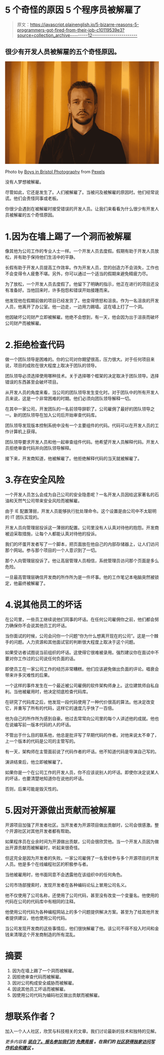# 5 个奇怪的原因 5 个程序员被解雇了

> 原文：<https://javascript.plainenglish.io/5-bizarre-reasons-5-programmers-got-fired-from-their-job-c10119539e3?source=collection_archive---------12----------------------->

## 很少有开发人员被解雇的五个奇怪原因。

![](img/da506c72155b616508bbc04f04d7c5a9.png)

Photo by [Boys in Bristol Photography](https://www.pexels.com/@lebele?utm_content=attributionCopyText&utm_medium=referral&utm_source=pexels) from [Pexels](https://www.pexels.com/photo/stylish-man-against-yellow-wall-at-daylight-4877461/?utm_content=attributionCopyText&utm_medium=referral&utm_source=pexels)

没有人梦想被解雇。

尽管如此，它还是发生了。人们被解雇了。当被问及被解雇的原因时。他们经常说谎。他们会责怪同事或老板。

你很少会遇到在被解雇时接受错误的开发人员。让我们来看看为什么很少有开发人员被解雇的五个奇怪原因。

# 1.因为在墙上踢了一个洞而被解雇

像其他为公司工作的专业人士一样。一个开发人员去度假。假期有助于开发人员放松，并有助于保持他们生活中的平静。

长假有助于开发人员提高工作效率。作为开发人员，您的创造力不会消失，工作也不会变得令人疲惫不堪。另外，你可以通过一个适当的假期来避免精疲力尽。

为了放松，一个开发人员去度假了。他留下了明确的指示，他正在进行的项目还没有准备好。当他回来时，许多抱怨和错误开始接踵而来。

他发现他在假期前做的项目已经发货了。他变得愤怒和沮丧。作为一名沮丧的开发人员，他离开了办公室。他一边走，一边用力踢墙。这在墙上打了一个洞。

他因破坏公司财产立即被解雇。他绝不会想到，有一天，他会因为出于沮丧而破坏公司财产而被解雇。

# 2.拒绝检查代码

做一个团队领导是困难的。你的公司对你期望很高，压力很大。对于任何项目来说，项目的成败在很大程度上取决于团队的领导。

团队领导必须选择使用哪种技术。关于选择哪个框架的决定取决于团队领导。选择错误的东西甚至会破坏项目。

从开发人员的角度来看，当公司的团队领导发生变化时。对于团队中的所有开发人员来说，这是一个非常困难的时期。他们必须向团队领导解释一切。

在其中一家公司，开发团队的一名前领导辞职了。公司雇佣了最好的团队领导之一。新的团队领导在加入公司后开始审查代码库。

团队领导发现版本控制系统中没有一个主要组件的代码。代码可以在开发人员的工作计算机上获得。

团队领导要求开发人员和他一起审查组件代码。他希望开发人员解释代码。开发人员拒绝审查代码并向团队领导解释。

接下来，开发商知道，他被解雇了。他拒绝解释代码的当天就被解雇了。

# 3.存在安全风险

一个开发人员怎么会成为自己公司的安全隐患呢？一名开发人员因给这家著名的石油和天然气公司带来安全风险而被解雇。

由于 IE 配置薄弱，开发人员能够执行批处理命令。这个设置是由公司中不太聪明的 IT 团队实现的。

开发人员向管理层投诉这一薄弱的配置。公司里没有人认真对待他的抱怨。开发商被迫采取措施，让每个人都能认真对待他的投诉。

我们的坏蛋开发者写了一个脚本，把页面放在他自己的内部存储器上，让人们访问那个网站。参与那个项目的一个人意识到了一切。

那个人向管理层投诉了。他让高层管理人员相信，系统管理员访问那个页面是多么危险。

一旦最高管理层确信开发商的所作所为是一件坏事。他的工作笔记本电脑突然被锁定，他最终被解雇了。

# 4.说其他员工的坏话

在公司里，一些员工继续说他们同事的坏话。在任何公司雇佣你之前，他们都会努力确保你不会说其他员工的坏话。

当你面试的时候，公司会问你一个问题“你为什么想离开现在的公司”。这是一个棘手的问题。人力资源和其他面试官的判断很大程度上取决于这个问题。

如果受访者试图说当前组织的坏话。这使得它很难被录用。强烈建议你在面试中不要对你工作过的公司说任何负面的话。

即使员工在一家公司工作的经历非常糟糕。他们应该避免做出负面的评论。唱衰会带来许多灾难性的后果。

一个这样的事件发生在一个最近被公司雇佣的软件架构师身上。这位建筑师自私自利。当他被雇用时，他决定彻底检查代码库。

在研究了代码库之后，他发现一段代码使用了一种代价很高的算法。他决定改变它，并重写了所有的代码，这样它的速度几乎快了一百倍。

他为自己的所作所为感到自豪。他过去常常向公司里的每个人讲述他的成就。他也在说编写前一版本代码的人的坏话。

不管出于什么目的联系他，他总是批评写了早期代码的作者。对他来说太不幸了，上一个版本的代码是公司的主管写的。

有一天，架构师在主管面前说了代码作者的坏话。他不知道代码是导演自己写的。

演讲结束后，他立即被解雇了。

如果你是一个在公司工作的开发人员，你不应该说别人的坏话。即使你决定说某人的坏话，也要清楚地知道你在说他的坏话。

否则，后果可能是毁灭性的。

# 5.因对开源做出贡献而被解雇

开源项目加强了开发者社区。当开发者为开源项目做出贡献时，公司会很感激。整个开源社区对其他开发者都有帮助。

如果程序员在业余时间为开源做出贡献，公司会很欣赏他。当一个开发人员因为做出开源贡献而被解雇时，听起来很奇怪。

但这完全是因为开发者的失败。一家公司雇佣了一名曾经参与多个开源项目的开发人员。他是多个在线编程社区的积极参与者。

当他被雇用时，他书面同意不会透露他在该组织中的任何角色。

公司市场部搜索时，发现开发者在各种编码论坛上冒用公司名义。

他不仅使用了公司名称，还使用了公司代码，甚至没有改变一个变量名。他使用的代码在公司的代码库中有相同的注释。

他使用公司代码为各种编程网站上的多个问题提供解决方案。甚至为了给其他开发者提供建议，他也使用公司代码。

当公司发现开发商的这些事情后，他们很快解雇了他。该公司不得不投入时间和金钱来清理这个开发商制造的所有混乱。

# 摘要

1.  因为在墙上踢了一个洞而被解雇。
2.  因拒绝审查代码而被解雇。
3.  因对公司构成安全威胁而被解雇。
4.  因说其他员工坏话而被解雇。
5.  因使用公司代码为编码社区做出贡献而被解雇。

# 想联系作者？

加入一个人人社区，欣赏与科技相关的文章。我们讨论最新的技术和独特的见解。

*更多内容看* [***说白了。报名参加我们的***](http://plainenglish.io/) **[***免费周报***](http://newsletter.plainenglish.io/) *。在我们的* [***社区获得独家访问写作机会和建议***](https://discord.gg/GtDtUAvyhW) *。***